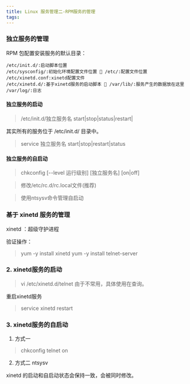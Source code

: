 ```yaml
---
title: Linux 服务管理二-RPM服务的管理
tags:
---
```



### 独立服务的管理
RPM 包配置安装服务的默认目录：
```
/etc/init.d/:启动脚本位置
/etc/sysconfig/:初始化环境配置文件位置  /etc/:配置文件位置
/etc/xinetd.conf:xinetd配置文件
/etc/xinetd.d/:基于xinetd服务的启动脚本  /var/lib/:服务产生的数据放在这里
/var/log/:日志
```



#### 独立服务的启动
> /etc/init.d/独立服务名 start|stop|status|restart|

其实所有的服务位于 /etc/init.d/ 目录中。

> service 独立服务名 start|stop|restart|status

#### 独立服务的自启动

> chkconfig [--level 运行级别] [独立服务名] [on|off]

> 修改/etc/rc.d/rc.local文件(推荐)

> 使用ntsysv命令管理自启动



### 基于 xinetd 服务的管理


xinetd ：超级守护进程


验证操作：

> yum -y install xinetd
> yum -y install telnet-server


### 2. xinetd服务的启动

> vi /etc/xinetd.d/telnet
由于不常用，具体使用在查询。

重启xinetd服务
> service xinetd restart

### 3. xinetd服务的自启动 
 
1. 方式一
> chkconfig telnet on
2. 方式二
ntsysv

xinetd 的启动和自启动状态会保持一致，会被同时修改。
